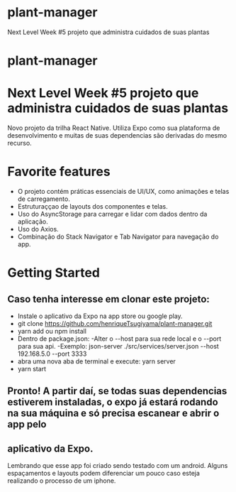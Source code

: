 # plant-manager
Next Level Week #5 projeto que administra cuidados de suas plantas
# plant-manager
# Next Level Week #5 projeto que administra cuidados de suas plantas
Novo projeto da trilha React Native. Utiliza Expo como sua plataforma de desenvolvimento e muitas de suas dependencias são derivadas do mesmo recurso.

# Favorite features
- O projeto contém práticas essenciais de UI/UX, como animações e telas de carregamento.
- Estruturaççao de layouts dos componentes e telas.
- Uso do AsyncStorage para carregar e lidar com dados dentro da aplicação.
- Uso do Axios.
- Combinação do Stack Navigator e Tab Navigator para navegação do app. 

# Getting Started
## Caso tenha interesse em clonar este projeto:
- Instale o aplicativo da Expo na app store ou google play.
- git clone https://github.com/henriqueTsugiyama/plant-manager.git
- yarn add ou npm install
- Dentro de package.json: 
  -Alter o --host <yourhost> para sua rede local e o --port <apiport> para sua api.
  -Exemplo: json-server ./src/services/server.json --host 192.168.5.0 --port 3333
- abra uma nova aba de terminal e execute: yarn server
- yarn start

## Pronto! A partir daí, se todas suas dependencias estiverem instaladas, o expo já estará rodando na sua máquina e só precisa escanear e abrir o app pelo
## aplicativo da Expo.

Lembrando que esse app foi criado sendo testado com um android. Alguns espaçamentos e layouts podem diferenciar um pouco caso esteja realizando o processo de um iphone.
